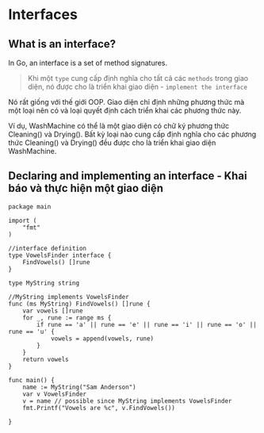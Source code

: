 # Interfaces

## What is an interface?

In Go, an interface is a set of method signatures.

> Khi một `type` cung cấp định nghĩa cho tất cả các `methods` trong giao diện, nó được cho là triển khai giao diện - `implement the interface`

Nó rất giống với thế giới OOP. Giao diện chỉ định những phương thức mà một loại nên có và loại quyết định cách triển khai các phương thức này.

Ví dụ, WashMachine có thể là một giao diện có chữ ký phương thức Cleaning() và Drying(). Bất kỳ loại nào cung cấp định nghĩa cho các phương thức Cleaning() và Drying() đều được cho là triển khai giao diện WashMachine.

## Declaring and implementing an interface - Khai báo và thực hiện một giao diện

```
package main

import (
	"fmt"
)

//interface definition
type VowelsFinder interface {
	FindVowels() []rune
}

type MyString string

//MyString implements VowelsFinder
func (ms MyString) FindVowels() []rune {
	var vowels []rune
	for _, rune := range ms {
		if rune == 'a' || rune == 'e' || rune == 'i' || rune == 'o' || rune == 'u' {
			vowels = append(vowels, rune)
		}
	}
	return vowels
}

func main() {
	name := MyString("Sam Anderson")
	var v VowelsFinder
	v = name // possible since MyString implements VowelsFinder
	fmt.Printf("Vowels are %c", v.FindVowels())

}
```
